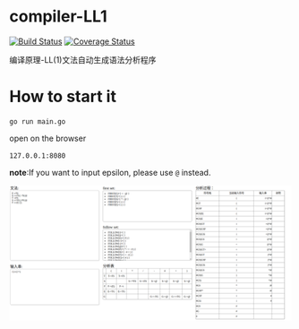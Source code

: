 # compiler-LL1
[![Build Status](https://travis-ci.org/Delveshal/compiler-LL1.svg?branch=master)](https://travis-ci.org/Delveshal/compiler-LL1)
[![Coverage Status](https://coveralls.io/repos/github/Delveshal/compiler-LL1/badge.svg?branch=master)](https://coveralls.io/github/Delveshal/compiler-LL1?branch=master)

编译原理-LL(1)文法自动生成语法分析程序

# How to start it

```
go run main.go
```

open on the browser
```
127.0.0.1:8080
```

**note**:If you want to input epsilon, please use `@` instead.

![example.png](LL(1).png)
